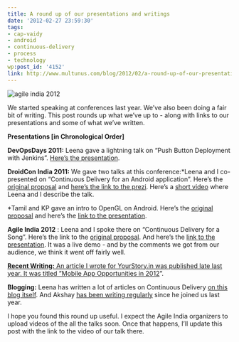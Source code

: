 ```yaml
---
title: A round up of our presentations and writings
date: '2012-02-27 23:59:30'
tags:
- cap-vaidy
- android
- continuous-delivery
- process
- technology
wp:post_id: '4152'
link: http://www.multunus.com/blog/2012/02/a-round-up-of-our-presentations-and-writings/
---
```


![agile india 2012](http://www.multunus.com/wp-content/uploads/2012/02/agile-india-2012.jpg)

We started speaking at conferences last year. We’ve also been doing a fair bit of writing. This post rounds up what we’ve up to - along with links to our presentations and some of what we’ve written.


<!-- more -->


**Presentations [in Chronological Order]**



**DevOpsDays 2011:**
Leena gave a lightning talk on “Push Button Deployment with Jenkins”. 
[Here’s the presentation](http://sliwww.slideshare.net/leenasn/push-button-deployment-using-jenkins).


**DroidCon India 2011:**
We gave two talks at this conference:*Leena and I co-presented on “Continuous Delivery for an Android application”. Here’s the 
[original proposal](http://funnel.hasgeek.com/droidcon/83-continuous-delivery-for-an-android-application) and 
[here’s the link to the prezi](http://prezi.com/56ueprf0mkql/continuous-delivery-on-android/). Here’s a 
[short video](http://www.youtube.com/watch?feature=player_embedded&v=uNvjNIK1EEU) where Leena and I describe the talk.

    
*Tamil and KP gave an intro to OpenGL on Android. Here’s the 
[original proposal](http://funnel.hasgeek.com/droidcon/94-introduction-to-opengl-in-android) and here’s the 
[link to the presentation](http://www.slideshare.net/tamillarasan/introduction-to-openglinandroid?from=ss_embed).


**Agile India 2012**
: Leena and I spoke there on “Continuous Delivery for a Song”. Here’s the link to the 
[original proposal](http://submit2012india.agilealliance.org/node/8894). And here’s the 
[link to the presentation](https://docs.google.com/a/multunus.com/present/view?id=0AQj1177vtu0MZHRoM2dmN180NzRneGp2bXRndw). It was a live demo - and by the comments we got from our audience, we think it went off fairly well.


[**Recent Writing:**
An article I wrote for YourStory.in was published late last year. It was titled ”](about:blank)[Mobile App Opportunities in 2012](http://yourstory.in/2011/12/a-sneak-peek-into-mobile-app-opportunities-in-2012/)”.


**Blogging:**
 Leena has written a lot of articles on Continuous Delivery 
[on this blog itself](http://www.multunus.com/blog/categories/continuous-delivery/). And Akshay 
[has been writing regularly](http://akshayatmultunus.wordpress.com/) since he joined us last year.

I hope you found this round up useful. I expect the Agile India organizers to upload videos of the all the talks soon. Once that happens, I’ll update this post with the link to the video of our talk there.
